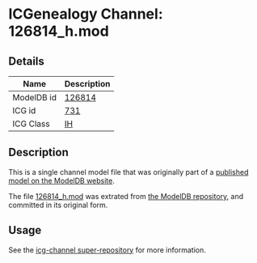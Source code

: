 # ICGenealogy Channel: 126814\_h.mod

## Details

Name | Description
---- | -----------
ModelDB id | [126814](http://senselab.med.yale.edu/ModelDB/ShowModel.cshtml?model=126814)
ICG id | [731](http://icg.neurotheory.ox.ac.uk/channels/4/731)
ICG Class | [IH](http://icg.neurotheory.ox.ac.uk/channels/4)

## Description

This is a single channel model file that was originally part of a [published model on the ModelDB website](http://senselab.med.yale.edu/mModelDB/ShowModel.cshtml?model=126814).

The file [126814\_h.mod](126814_h.mod) was extrated from [the ModelDB repository](http://senselab.med.yale.edu/ModelDB/ShowModel.cshtml?model=126814), and committed in its original form.

## Usage

See the [icg-channel super-repository](https://github.com/icgenealogy/icg-channels) for more information.